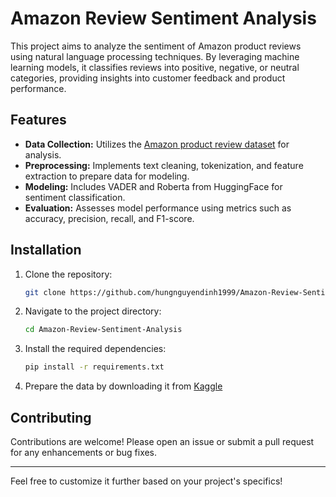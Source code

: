 # Amazon Review Sentiment Analysis

This project aims to analyze the sentiment of Amazon product reviews using natural language processing techniques. By leveraging machine learning models, it classifies reviews into positive, negative, or neutral categories, providing insights into customer feedback and product performance.

## Features

- **Data Collection:** Utilizes the [Amazon product review dataset](https://www.kaggle.com/datasets/snap/amazon-fine-food-reviews) for analysis.
- **Preprocessing:** Implements text cleaning, tokenization, and feature extraction to prepare data for modeling.
- **Modeling:** Includes VADER and Roberta from HuggingFace for sentiment classification.
- **Evaluation:** Assesses model performance using metrics such as accuracy, precision, recall, and F1-score.

## Installation

1. Clone the repository:
   ```bash
   git clone https://github.com/hungnguyendinh1999/Amazon-Review-Sentiment-Analysis.git
   ```
2. Navigate to the project directory:
   ```bash
   cd Amazon-Review-Sentiment-Analysis
   ```
3. Install the required dependencies:
   ```bash
   pip install -r requirements.txt
   ```
4. Prepare the data by downloading it from [Kaggle](https://www.kaggle.com/datasets/snap/amazon-fine-food-reviews?resource=download)

## Contributing

Contributions are welcome! Please open an issue or submit a pull request for any enhancements or bug fixes.

---

Feel free to customize it further based on your project's specifics!
